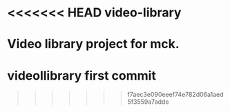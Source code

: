 <<<<<<< HEAD
video-library
=============

Video library project for mck.
=======
videollibrary
first commit
=============
>>>>>>> f7aec3e090eeef74e782d06a1aed5f3559a7adde
